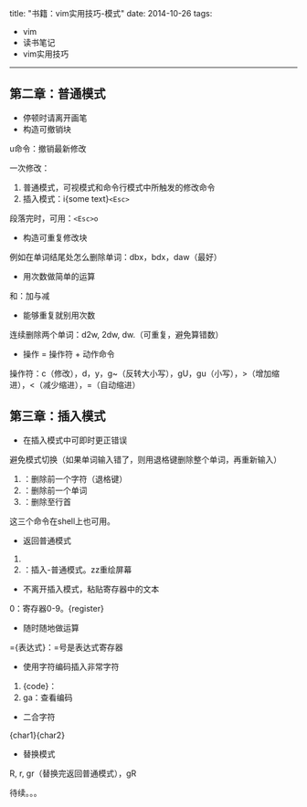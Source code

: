 title: "书籍：vim实用技巧-模式"
date: 2014-10-26
tags:
- vim 
- 读书笔记 
- vim实用技巧 

--- 

## 第二章：普通模式

- 停顿时请离开画笔 
- 构造可撤销块

u命令：撤销最新修改

一次修改：

1. 普通模式，可视模式和命令行模式中所触发的修改命令
2. 插入模式：i{some text}``<Esc>``

段落完时，可用：``<Esc>o``

- 构造可重复修改块

例如在单词结尾处怎么删除单词：dbx，bdx，daw（最好）

- 用次数做简单的运算

<C-a>和<C-x>：加与减

- 能够重复就别用次数

连续删除两个单词：d2w, 2dw, dw.（可重复，避免算错数）

- 操作 = 操作符 + 动作命令

操作符：c（修改），d，y，g~（反转大小写），gU，gu（小写），>（增加缩进），<（减少缩进），=（自动缩进）

<!--more-->

## 第三章：插入模式 

- 在插入模式中可即时更正错误

避免模式切换（如果单词输入错了，则用退格键删除整个单词，再重新输入）

1. <C-h>：删除前一个字符（退格键）
2. <C-w>：删除前一个单词
3. <C-u>：删除至行首

这三个命令在shell上也可用。

- 返回普通模式

1. <Esc>
2. <C-o>：插入-普通模式。<C-o>zz重绘屏幕

- 不离开插入模式，粘贴寄存器中的文本

<C-r>0：寄存器0-9。<C-r>{register}

- 随时随地做运算

<C-r>={表达式}：=号是表达式寄存器

- 使用字符编码插入非常字符

1. <C-v>{code}：
2. ga：查看编码

- 二合字符 

<C-k>{char1}{char2}

- 替换模式 

R, r, gr（替换完返回普通模式），gR

待续。。。

